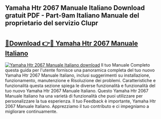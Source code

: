 ## Yamaha Htr 2067 Manuale Italiano Download gratuit PDF - Part-9am Italiano Manuale del proprietario del servizio Clupr

# <h2><a href="http://dfc3sk.blite.top/?on=Yamaha+Htr+2067+Manuale+Italiano">🔗Download 👉🔴 Yamaha Htr 2067 Manuale Italiano</a></h2>

[![Yamaha Htr 2067 Manuale Italiano download](https://i.imgur.com/lujVjoI.png)](http://dfc3sk.blite.top/?on=Yamaha+Htr+2067+Manuale+Italiano)
Il tuo Manuale Completo questa guida per l'utente fornisce una panoramica completa del tuo nuovo Yamaha Htr 2067 Manuale Italiano, inclusi suggerimenti su installazione, funzionamento, manutenzione e Risoluzione dei problemi. Caratteristiche e funzionalità questa sezione spiega le diverse funzionalità e funzionalità del tuo nuovo Yamaha Htr 2067 Manuale Italiano. Questo Yamaha Htr 2067 Manuale Italiano ha una varietà di funzionalità che puoi utilizzare per personalizzare la tua esperienza. Il tuo Feedback è importante, Yamaha Htr 2067 Manuale Italiano. Apprezziamo il tuo contributo e ci impegniamo a migliorare continuamente.
